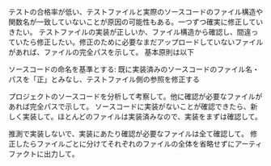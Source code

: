 テストの合格率が低い、テストファイルと実際のソースコードのファイル構造や関数名が一致していないことが原因の可能性もある。一つずつ確実に修正していきたい。
テストファイルの実装が正しいか、ファイル構造から確認し、間違っていたら修正したい。修正のために必要なまだアップロードしていないファイルがあれば、ファイルの完全パスを示して。
基本原則は以下

ソースコードの命名を基準とする: 既に実装済みのソースコードのファイル名・パスを「正」とみなし、テストファイル側の参照を修正する

プロジェクトのソースコードを分析して考察して。他に確認が必要なファイルがあれば完全パスで示して。
ソースコードに実装がないことが確認できたら、新しく実装して。ほとんどのファイルは実装済みなので、実装をまずは確認して。

推測で実装しないで、実装にあたり確認が必要なファイルは全て確認して。
修正したらファイルごとに分けてそれぞれのファイルの全体を省略せずにアーティファクトに出力して。
